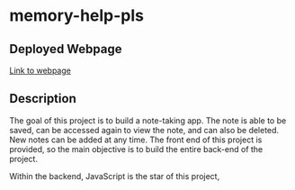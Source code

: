 # memory-help-pls

## Deployed Webpage 

[Link to webpage](https://memory-help-pls.herokuapp.com/)

## Description  

The goal of this project is to build a note-taking app. The note is able to be saved, can be accessed again to view the note, and can also be deleted. New notes can be added at any time. The front end of this project is provided, so the main objective is to build the entire back-end of the project. 

Within the backend, JavaScript is the star of this project, 